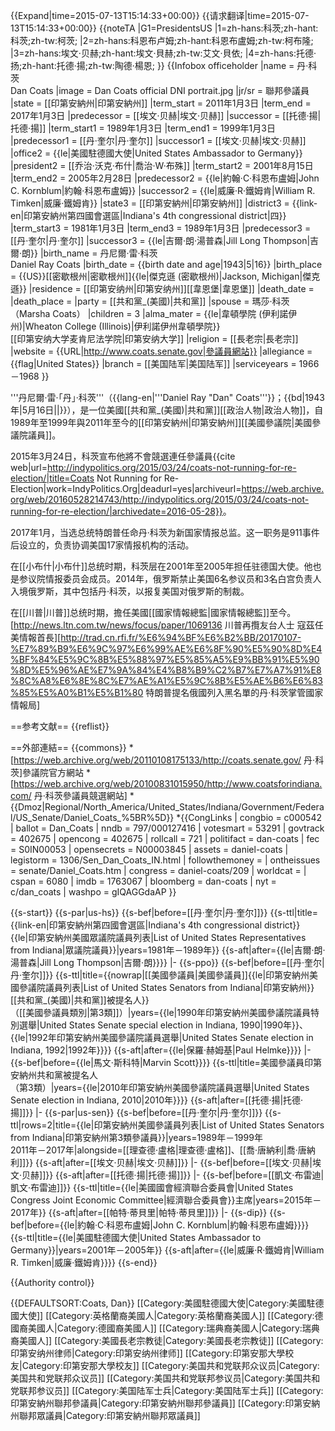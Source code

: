 {{Expand|time=2015-07-13T15:14:33+00:00}}
{{请求翻译|time=2015-07-13T15:14:33+00:00}}
{{noteTA
|G1=PresidentsUS
|1=zh-hans:科茨;zh-hant:科茨;zh-tw:柯茨;
|2=zh-hans:科恩布卢姆;zh-hant:科恩布盧姆;zh-tw:柯布隆;
|3=zh-hans:埃文·贝赫;zh-hant:埃文·貝赫;zh-tw:艾文·貝依;
|4=zh-hans:托德·扬;zh-hant:托德·揚;zh-tw:陶德·楊恩;
}}
{{Infobox officeholder
|name         = 丹·科茨<br>Dan Coats
|image        = Dan Coats official DNI portrait.jpg
|jr/sr        = 聯邦參議員
|state        = [[印第安納州|印第安納州]]
|term_start   = 2011年1月3日
|term_end     = 2017年1月3日
|predecessor  = [[埃文·贝赫|埃文·贝赫]]
|successor    = [[托德·揚|托德·揚]]
|term_start1  = 1989年1月3日
|term_end1    = 1999年1月3日
|predecessor1 = [[丹·奎尔|丹·奎尔]]
|successor1   = [[埃文·贝赫|埃文·贝赫]]
|office2      = {{le|美國駐德國大使|United States Ambassador to Germany}}
|president2   = [[乔治·沃克·布什|喬治·W·布殊]]
|term_start2  = 2001年8月15日
|term_end2    = 2005年2月28日
|predecessor2 = {{le|約翰·C·科恩布盧姆|John C. Kornblum|約翰·科恩布盧姆}}
|successor2   = {{le|威廉·R·鐵姆肯|William R. Timken|威廉·鐵姆肯}}
|state3       = [[印第安納州|印第安納州]]
|district3    = {{link-en|印第安納州第四國會選區|Indiana's 4th congressional district|四}}
|term_start3  = 1981年1月3日
|term_end3    = 1989年1月3日
|predecessor3 = [[丹·奎尔|丹·奎尔]]
|successor3   = {{le|吉爾·朗·湯普森|Jill Long Thompson|吉爾·朗}}
|birth_name   = 丹尼爾·雷·科茨<br>Daniel Ray Coats
|birth_date   = {{birth date and age|1943|5|16}}
|birth_place  = {{US}}[[密歇根州|密歇根州]]{{le|傑克遜 (密歇根州)|Jackson, Michigan|傑克遜}}
|residence    = [[印第安纳州|印第安纳州]][[韋恩堡|韋恩堡]] 
|death_date   = 
|death_place  = 
|party        = [[共和黨_(美國)|共和黨]]
|spouse       = 瑪莎·科茨（Marsha Coats）
|children     = 3
|alma_mater   = {{le|韋頓學院 (伊利諾伊州)|Wheaton College (Illinois)|伊利諾伊州韋頓學院}}<br>[[印第安纳大学麦肯尼法学院|印第安纳大学]]
|religion     = [[長老宗|長老宗]]
|website      = {{URL|http://www.coats.senate.gov|參議員網站}}
|allegiance   = {{flag|United States}}
|branch       = [[美国陆军|美国陆军]]
|serviceyears = 1966－1968
}}

'''丹尼爾·雷·「丹」·科茨'''（{{lang-en|'''Daniel Ray "Dan" Coats'''}}；{{bd|1943年|5月16日||}}），是一位美國[[共和黨_(美國)|共和黨]][[政治人物|政治人物]]，自1989年至1999年與2011年至今的[[印第安納州|印第安納州]][[美國參議院|美國參議院議員]]。

2015年3月24日，科茨宣布他將不會競選連任參議員<ref>{{cite web|url=http://indypolitics.org/2015/03/24/coats-not-running-for-re-election/|title=Coats Not Running for Re-Election|work=IndyPolitics.Org|deadurl=yes|archiveurl=https://web.archive.org/web/20160528214743/http://indypolitics.org/2015/03/24/coats-not-running-for-re-election/|archivedate=2016-05-28}}</ref>。

2017年1月，当选总统特朗普任命丹·科茨为新国家情报总监。这一职务是911事件后设立的，负责协调美国17家情报机构的活动。

在[[小布什|小布什]]总统时期，科茨层在2001年至2005年担任驻德国大使。他也是参议院情报委员会成员。2014年，俄罗斯禁止美国6名参议员和3名白宫负责人入境俄罗斯，其中包括丹·科茨，以报复美国对俄罗斯的制裁。

在[[川普|川普]]总统时期，擔任美國[[國家情報總監|國家情報總監]]至今。<ref>[http://news.ltn.com.tw/news/focus/paper/1069136 川普再攬友台人士 寇茲任美情報首長]</ref><ref>[http://trad.cn.rfi.fr/%E6%94%BF%E6%B2%BB/20170107-%E7%89%B9%E6%9C%97%E6%99%AE%E6%8F%90%E5%90%8D%E4%BF%84%E5%9C%8B%E5%88%97%E5%85%A5%E9%BB%91%E5%90%8D%E5%96%AE%E7%9A%84%E4%B8%B9%C2%B7%E7%A7%91%E8%8C%A8%E6%8E%8C%E7%AE%A1%E5%9C%8B%E5%AE%B6%E6%83%85%E5%A0%B1%E5%B1%80 特朗普提名俄國列入黑名單的丹·科茨掌管國家情報局]</ref>

==参考文献==
{{reflist}}

==外部連結==
{{commons}}
*[https://web.archive.org/web/20110108175133/http://coats.senate.gov/ 丹·科茨]參議院官方網站
*[https://web.archive.org/web/20100831015950/http://www.coatsforindiana.com/ 丹·科茨參議員競選網站]
*{{Dmoz|Regional/North_America/United_States/Indiana/Government/Federal/US_Senate/Daniel_Coats_%5BR%5D}}
*{{CongLinks | congbio = c000542 | ballot = Dan_Coats | nndb = 797/000127416 | votesmart = 53291 | govtrack = 402675 | opencong = 402675 | rollcall = 721 | politifact = dan-coats | fec = S0IN00053 | opensecrets = N00003845 | assets = daniel-coats | legistorm = 1306/Sen_Dan_Coats_IN.html | followthemoney = | ontheissues = senate/Daniel_Coats.htm | congress = daniel-coats/209 | worldcat = | cspan = 6080 | imdb = 1763067 | bloomberg = dan-coats | nyt = c/dan_coats | washpo = gIQAGGdaAP }}

{{s-start}}
{{s-par|us-hs}}
{{s-bef|before=[[丹·奎尔|丹·奎尔]]}}
{{s-ttl|title={{link-en|印第安納州第四國會選區|Indiana's 4th congressional district}}<br>{{le|印第安納州美國眾議院議員列表|List of United States Representatives from Indiana|眾議院議員}}|years=1981年－1989年}}
{{s-aft|after={{le|吉爾·朗·湯普森|Jill Long Thompson|吉爾·朗}}}}
|-
{{s-ppo}}
{{s-bef|before=[[丹·奎尔|丹·奎尔]]}}
{{s-ttl|title={{nowrap|[[美國參議員|美國參議員]]{{le|印第安納州美國參議院議員列表|List of United States Senators from Indiana|印第安納州}}[[共和黨_(美國)|共和黨]]被提名人}}<br>（[[美國參議員類別|第3類]]）|years={{le|1990年印第安納州美國參議院議員特別選舉|United States Senate special election in Indiana, 1990|1990年}}、{{le|1992年印第安納州美國參議院議員選舉|United States Senate election in Indiana, 1992|1992年}}}}
{{s-aft|after={{le|保羅·赫姆基|Paul Helmke}}}}
|-
{{s-bef|before={{le|馬文·斯科特|Marvin Scott}}}}
{{s-ttl|title=美國參議員印第安納州共和黨被提名人<br>（第3類）|years={{le|2010年印第安納州美國參議院議員選舉|United States Senate election in Indiana, 2010|2010年}}}}
{{s-aft|after=[[托德·揚|托德·揚]]}}
|-
{{s-par|us-sen}}
{{s-bef|before=[[丹·奎尔|丹·奎尔]]}}
{{s-ttl|rows=2|title={{le|印第安納州美國參議員列表|List of United States Senators from Indiana|印第安納州第3類參議員}}|years=1989年－1999年<br>2011年－2017年|alongside=[[理查德·盧格|理查德·盧格]]、[[喬·唐納利|喬·唐納利]]}}
{{s-aft|after=[[埃文·贝赫|埃文·贝赫]]}}
|-
{{s-bef|before=[[埃文·贝赫|埃文·贝赫]]}}
{{s-aft|after=[[托德·揚|托德·揚]]}}
|-
{{s-bef|before=[[凱文·布雷迪|凱文·布雷迪]]}}
{{s-ttl|title={{le|美國國會經濟聯合委員會|United States Congress Joint Economic Committee|經濟聯合委員會}}主席|years=2015年－2017年}}
{{s-aft|after=[[帕特·蒂貝里|帕特·蒂貝里]]}}
|-
{{s-dip}}
{{s-bef|before={{le|約翰·C·科恩布盧姆|John C. Kornblum|約翰·科恩布盧姆}}}}
{{s-ttl|title={{le|美國駐德國大使|United States Ambassador to Germany}}|years=2001年－2005年}}
{{s-aft|after={{le|威廉·R·鐵姆肯|William R. Timken|威廉·鐵姆肯}}}}
{{s-end}}

{{Authority control}}

{{DEFAULTSORT:Coats, Dan}}
[[Category:美國駐德國大使|Category:美國駐德國大使]]
[[Category:英格蘭裔美國人|Category:英格蘭裔美國人]]
[[Category:德國裔美國人|Category:德國裔美國人]]
[[Category:瑞典裔美國人|Category:瑞典裔美國人]]
[[Category:美國長老宗教徒|Category:美國長老宗教徒]]
[[Category:印第安纳州律师|Category:印第安纳州律师]]
[[Category:印第安那大學校友|Category:印第安那大學校友]]
[[Category:美国共和党联邦众议员|Category:美国共和党联邦众议员]]
[[Category:美国共和党联邦参议员|Category:美国共和党联邦参议员]]
[[Category:美国陆军士兵|Category:美国陆军士兵]]
[[Category:印第安納州聯邦參議員|Category:印第安納州聯邦參議員]]
[[Category:印第安納州聯邦眾議員|Category:印第安納州聯邦眾議員]]